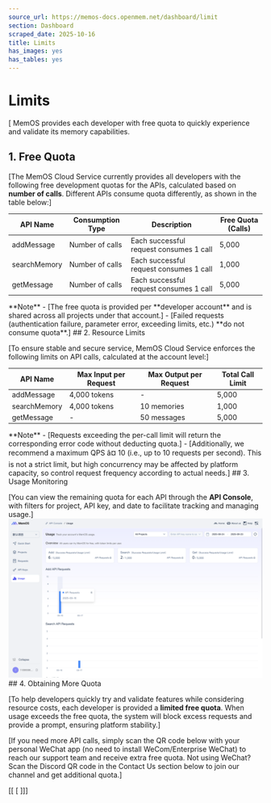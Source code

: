 ```yaml
---
source_url: https://memos-docs.openmem.net/dashboard/limit
section: Dashboard
scraped_date: 2025-10-16
title: Limits
has_images: yes
has_tables: yes
---
```


# Limits
 [ MemOS provides each developer with free quota to quickly experience and validate its memory capabilities. 
## 1. Free Quota
 
[The MemOS Cloud Service currently provides all developers with the following free development quotas for the APIs, calculated based on **number of calls**. Different APIs consume quota differently, as shown in the table below:]
 
<table><thead><tr><th>API Name</th><th>Consumption Type</th><th>Description</th><th>Free Quota (Calls)</th></tr></thead><tbody><tr><td>addMessage</td><td>Number of calls</td><td>Each successful request consumes 1 call</td><td>5,000</td></tr><tr><td>searchMemory</td><td>Number of calls</td><td>Each successful request consumes 1 call</td><td>1,000</td></tr><tr><td>getMessage</td><td>Number of calls</td><td>Each successful request consumes 1 call</td><td>5,000</td></tr></tbody></table> **Note** 
- [The free quota is provided per **developer account** and is shared across all projects under that account.]
- [Failed requests (authentication failure, parameter error, exceeding limits, etc.) **do not consume quota**.] ## 2. Resource Limits
 
[To ensure stable and secure service, MemOS Cloud Service enforces the following limits on API calls, calculated at the account level:]
 
<table><thead><tr><th>API Name</th><th>Max Input per Request</th><th>Max Output per Request</th><th>Total Call Limit</th></tr></thead><tbody><tr><td>addMessage</td><td>4,000 tokens</td><td>-</td><td>5,000</td></tr><tr><td>searchMemory</td><td>4,000 tokens</td><td>10 memories</td><td>1,000</td></tr><tr><td>getMessage</td><td>-</td><td>50 messages</td><td>5,000</td></tr></tbody></table> **Note** 
- [Requests exceeding the per-call limit will return the corresponding error code without deducting quota.]
- [Additionally, we recommend a maximum QPS â¤ 10 (i.e., up to 10 requests per second). This is not a strict limit, but high concurrency may be affected by platform capacity, so control request frequency according to actual needs.] ## 3. Usage Monitoring
 
[You can view the remaining quota for each API through the **API Console**, with filters for project, API key, and date to facilitate tracking and managing usage.] ![image](./IMAGES/dashboard-limit-49cddd25-6fbf-40d4-a750-58c3b2ac5547-1) ## 4. Obtaining More Quota
 
[To help developers quickly try and validate features while considering resource costs, each developer is provided a **limited free quota**. When usage exceeds the free quota, the system will block excess requests and provide a prompt, ensuring platform stability.]
 
[If you need more API calls, simply scan the QR code below with your personal WeChat app (no need to install WeCom/Enterprise WeChat) to reach our support team and receive extra free quota.
Not using WeChat? Scan the Discord QR code in the Contact Us section below to join our channel and get additional quota.]
 
[[ [ ]]]
